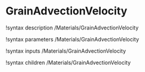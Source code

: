 <!-- MOOSE Documentation Stub: Remove this when content is added. -->

# GrainAdvectionVelocity
!syntax description /Materials/GrainAdvectionVelocity

!syntax parameters /Materials/GrainAdvectionVelocity

!syntax inputs /Materials/GrainAdvectionVelocity

!syntax children /Materials/GrainAdvectionVelocity
